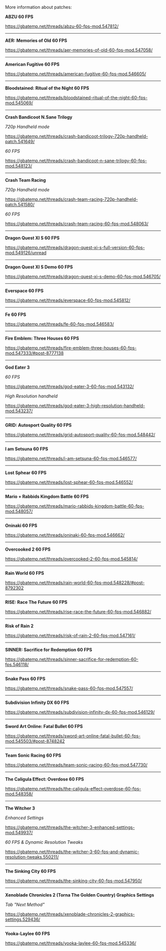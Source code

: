 More information about patches:

**ABZU 60 FPS**

https://gbatemp.net/threads/abzu-60-fps-mod.547812/

---

**AER: Memories of Old 60 FPS**

https://gbatemp.net/threads/aer-memories-of-old-60-fps-mod.547058/

---

**American Fugitive 60 FPS**

https://gbatemp.net/threads/american-fugitive-60-fps-mod.546605/

---

**Bloodstained: Ritual of the Night 60 FPS**

https://gbatemp.net/threads/bloodstained-ritual-of-the-night-60-fps-mod.545069/

---

**Crash Bandicoot N.Sane Trilogy**

_720p Handheld mode_

https://gbatemp.net/threads/crash-bandicoot-trilogy-720p-handheld-patch.541649/

_60 FPS_

https://gbatemp.net/threads/crash-bandicoot-n-sane-trilogy-60-fps-mod.548123/

---

**Crash Team Racing** 

_720p Handheld mode_

https://gbatemp.net/threads/crash-team-racing-720p-handheld-patch.541580/

_60 FPS_

https://gbatemp.net/threads/crash-team-racing-60-fps-mod.548063/

---

**Dragon Quest XI S 60 FPS**

https://gbatemp.net/threads/dragon-quest-xi-s-full-version-60-fps-mod.549126/unread

---

**Dragon Quest XI S Demo 60 FPS**

https://gbatemp.net/threads/dragon-quest-xi-s-demo-60-fps-mod.546705/

---

**Everspace 60 FPS**

https://gbatemp.net/threads/everspace-60-fps-mod.545812/

---

**Fe 60 FPS**

https://gbatemp.net/threads/fe-60-fps-mod.546583/

---

**Fire Emblem: Three Houses 60 FPS**

https://gbatemp.net/threads/fire-emblem-three-houses-60-fps-mod.547333/#post-8777138

---

**God Eater 3**

_60 FPS_

https://gbatemp.net/threads/god-eater-3-60-fps-mod.543132/

_High Resolution handheld_

https://gbatemp.net/threads/god-eater-3-high-resolution-handheld-mod.543237/

---

**GRID: Autosport Quality 60 FPS**

https://gbatemp.net/threads/grid-autosport-quality-60-fps-mod.548442/

---

**I am Setsuna 60 FPS**

https://gbatemp.net/threads/i-am-setsuna-60-fps-mod.546577/

---

**Lost Sphear 60 FPS**

https://gbatemp.net/threads/lost-sphear-60-fps-mod.546552/

---

**Mario + Rabbids Kingdom Battle 60 FPS**

https://gbatemp.net/threads/mario-rabbids-kingdom-battle-60-fps-mod.548057/

---

**Oninaki 60 FPS**

https://gbatemp.net/threads/oninaki-60-fps-mod.546662/

---

**Overcooked 2 60 FPS**

https://gbatemp.net/threads/overcooked-2-60-fps-mod.545814/

---

**Rain World 60 FPS**

https://gbatemp.net/threads/rain-world-60-fps-mod.548228/#post-8792302

---

**RISE: Race The Future 60 FPS**

https://gbatemp.net/threads/rise-race-the-future-60-fps-mod.546882/

---

**Risk of Rain 2**

https://gbatemp.net/threads/risk-of-rain-2-60-fps-mod.547161/

---

**SINNER: Sacrifice for Redemption 60 FPS**

https://gbatemp.net/threads/sinner-sacrifice-for-redemption-60-fps.546118/

---

**Snake Pass 60 FPS**

https://gbatemp.net/threads/snake-pass-60-fps-mod.547557/

---

**Subdivision Infinity DX 60 FPS**

https://gbatemp.net/threads/subdivision-infinity-dx-60-fps-mod.546129/

---

**Sword Art Online: Fatal Bullet 60 FPS**

https://gbatemp.net/threads/sword-art-online-fatal-bullet-60-fps-mod.545503/#post-8748242

---

**Team Sonic Racing 60 FPS**

https://gbatemp.net/threads/team-sonic-racing-60-fps-mod.547730/

---

**The Caligula Effect: Overdose 60 FPS**

https://gbatemp.net/threads/the-caligula-effect-overdose-60-fps-mod.548358/

---

**The Witcher 3**

_Enhanced Settings_

https://gbatemp.net/threads/the-witcher-3-enhanced-settings-mod.549937/

_60 FPS & Dynamic Resolution Tweaks_

https://gbatemp.net/threads/the-witcher-3-60-fps-and-dynamic-resolution-tweaks.550211/

---

**The Sinking City 60 FPS**

https://gbatemp.net/threads/the-sinking-city-60-fps-mod.547950/

---

**Xenoblade Chronicles 2 (Torna The Golden Country) Graphics Settings**

_Tab "Next Method"_

https://gbatemp.net/threads/xenoblade-chronicles-2-graphics-settings.529436/

---

**Yooka-Laylee 60 FPS**

https://gbatemp.net/threads/yooka-laylee-60-fps-mod.545336/
